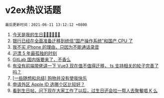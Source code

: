 # v2ex热议话题

`最后更新时间：2021-06-11 13:12:12 +0800`

1. [今天是我的生日🎂🎂🎂🍰🍰🍰](https://www.v2ex.com/t/782797)
1. [银行已经在全面准备迁移到统信“国产操作系统”和国产 CPU 了](https://www.v2ex.com/t/782778)
1. [我不买 iPhone 的理由，只因为不能通话录音](https://www.v2ex.com/t/782725)
1. [沪漂 5 年最孤独的时刻](https://www.v2ex.com/t/782760)
1. [GitLab 国内版要来了，不香么](https://www.v2ex.com/t/782683)
1. [有没有前端带佬讲一下 Vue3 现在值不值得迁移， ts 支持相关的轮子完善了吗？](https://www.v2ex.com/t/782682)
1. [[一些随想和总结] 购物并没有使我快乐](https://www.v2ex.com/t/782794)
1. [申请外区 Apple ID 选哪个区比较好？](https://www.v2ex.com/t/782809)
1. [看到生日帖，问下现在大家工作了以后，过生日还会拉一帮人去聚餐唱 K 么](https://www.v2ex.com/t/782813)

